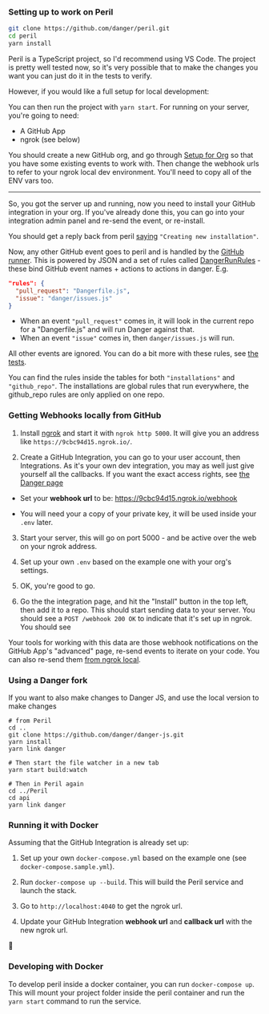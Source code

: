### Setting up to work on Peril

```sh
git clone https://github.com/danger/peril.git
cd peril
yarn install
```

Peril is a TypeScript project, so I'd recommend using VS Code. The project is pretty well tested now, so it's very
possible that to make the changes you want you can just do it in the tests to verify.

However, if you would like a full setup for local development:

You can then run the project with `yarn start`. For running on your server, you're going to need:

- A GitHub App
- ngrok (see below)

You should create a new GitHub org, and go through [Setup for Org](setup_for_org.md) so that you have some existing
events to work with. Then change the webhook urls to refer to your ngrok local dev environment. You'll need to copy all
of the ENV vars too.

---

So, you got the server up and running, now you need to install your GitHub integration in your org. If you've already
done this, you can go into your integration admin panel and re-send the event, or re-install.

You should get a reply back from peril [saying](../source/github/events/create_installation.ts#L8)
`"Creating new installation"`.

Now, any other GitHub event goes to peril and is handled by the
[GitHub runner](../source/github/events/github_runner.ts). This is powered by JSON and a set of rules called
[DangerRunRules](../source/danger/danger_run.ts) - these bind GitHub event names + actions to actions in danger. E.g.

```json
"rules": {
  "pull_request": "Dangerfile.js",
  "issue": "danger/issues.js"
}
```

- When an event `"pull_request"` comes in, it will look in the current repo for a "Dangerfile.js" and will run Danger
  against that.
- When an event `"issue"` comes in, then `danger/issues.js` will run.

All other events are ignored. You can do a bit more with these rules, see
[the tests](/source/danger/_tests/_danger_run.test.ts).

You can find the rules inside the tables for both `"installations"` and `"github_repo"`. The installations are global
rules that run everywhere, the github_repo rules are only applied on one repo.

### Getting Webhooks locally from GitHub

1. Install [ngrok](https://ngrok.com/) and start it with `ngrok http 5000`. It will give you an address like
   `https://9cbc94d15.ngrok.io/`.

2. Create a GitHub Integration, you can go to your user account, then Integrations. As it's your own dev integration,
   you may as well just give yourself all the callbacks. If you want the exact access rights, see
   [the Danger page](https://github.com/integration/danger)

- Set your **webhook url** to be: https://9cbc94d15.ngrok.io/webhook

- You will need your a copy of your private key, it will be used inside your `.env` later.

3. Start your server, this will go on port 5000 - and be active over the web on your ngrok address.

4. Set up your own `.env` based on the example one with your org's settings.

5. OK, you're good to go.

6. Go the the integration page, and hit the "Install" button in the top left, then add it to a repo. This should start
   sending data to your server. You should see a `POST /webhook 200 OK` to indicate that it's set up in ngrok. You
   should see

Your tools for working with this data are those webhook notifications on the GitHub App's "advanced" page, re-send
events to iterate on your code. You can also re-send them [from ngrok local](http://localhost:4040/inspect/http).

### Using a Danger fork

If you want to also make changes to Danger JS, and use the local version to make changes

```
# from Peril
cd ..
git clone https://github.com/danger/danger-js.git
yarn install
yarn link danger

# Then start the file watcher in a new tab
yarn start build:watch

# Then in Peril again
cd ../Peril
cd api
yarn link danger
```

### Running it with Docker

Assuming that the GitHub Integration is already set up:

1. Set up your own `docker-compose.yml` based on the example one (see `docker-compose.sample.yml`).

2. Run `docker-compose up --build`. This will build the Peril service and launch the stack.

3. Go to `http://localhost:4040` to get the ngrok url.

4. Update your GitHub Integration **webhook url** and **callback url** with the new ngrok url.

:whale:

### Developing with Docker

To develop peril inside a docker container, you can run `docker-compose up`. This will mount your project folder inside
the peril container and run the `yarn start` command to run the service.

[postico]: https://eggerapps.at/postico/
[48]: https://github.com/danger/peril/issues/48
